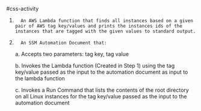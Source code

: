 #css-activity

1.       An AWS Lambda function that finds all instances based on a given pair of AWS tag key/values and prints the instances ids of the instances that are tagged with the given values to standard output.

2.       An SSM Automation Document that:

    a.       Accepts two parameters: tag key, tag value

    b.      Invokes the Lambda function (Created in Step 1) using the tag key/value passed as the input to the automation document as input to the lambda function

    c.       Invokes a Run Command that lists the contents of the root directory on all Linux instances for the tag key/value passed as the input to the automation document
